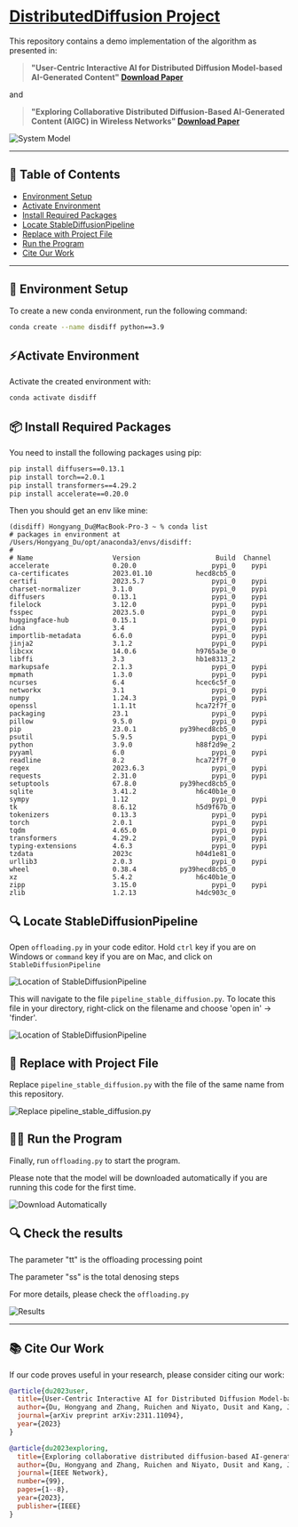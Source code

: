 # [DistributedDiffusion Project](https://hongyangdu.github.io/DistributedDiffusion/)

This repository contains a demo implementation of the algorithm as presented in:

> **"User-Centric Interactive AI for Distributed Diffusion Model-based AI-Generated Content" [Download Paper](journal_paper.pdf)**

and

> **"Exploring Collaborative Distributed Diffusion-Based AI-Generated Content (AIGC) in Wireless Networks" [Download Paper](mag_paper.pdf)**

![System Model](readme/img0.png)

---

## 📝 Table of Contents
- [Environment Setup](#-environment-setup)
- [Activate Environment](#-activate-environment)
- [Install Required Packages](#-install-required-packages)
- [Locate StableDiffusionPipeline](#-locate-stablediffusionpipeline)
- [Replace with Project File](#-replace-with-project-file)
- [Run the Program](#-run-the-program)
- [Cite Our Work](#-cite-our-work)

---

## 🔧 Environment Setup
To create a new conda environment, run the following command:

```bash
conda create --name disdiff python==3.9
```
## ⚡Activate Environment
Activate the created environment with:
```bash
conda activate disdiff
```

## 📦 Install Required Packages
You need to install the following packages using pip:
```bash
pip install diffusers==0.13.1
pip install torch==2.0.1
pip install transformers==4.29.2
pip install accelerate==0.20.0
```

Then you should get an env like mine:
```
(disdiff) Hongyang_Du@MacBook-Pro-3 ~ % conda list
# packages in environment at /Users/Hongyang_Du/opt/anaconda3/envs/disdiff:
#
# Name                    Version                   Build  Channel
accelerate                0.20.0                   pypi_0    pypi
ca-certificates           2023.01.10           hecd8cb5_0  
certifi                   2023.5.7                 pypi_0    pypi
charset-normalizer        3.1.0                    pypi_0    pypi
diffusers                 0.13.1                   pypi_0    pypi
filelock                  3.12.0                   pypi_0    pypi
fsspec                    2023.5.0                 pypi_0    pypi
huggingface-hub           0.15.1                   pypi_0    pypi
idna                      3.4                      pypi_0    pypi
importlib-metadata        6.6.0                    pypi_0    pypi
jinja2                    3.1.2                    pypi_0    pypi
libcxx                    14.0.6               h9765a3e_0  
libffi                    3.3                  hb1e8313_2  
markupsafe                2.1.3                    pypi_0    pypi
mpmath                    1.3.0                    pypi_0    pypi
ncurses                   6.4                  hcec6c5f_0  
networkx                  3.1                      pypi_0    pypi
numpy                     1.24.3                   pypi_0    pypi
openssl                   1.1.1t               hca72f7f_0  
packaging                 23.1                     pypi_0    pypi
pillow                    9.5.0                    pypi_0    pypi
pip                       23.0.1           py39hecd8cb5_0  
psutil                    5.9.5                    pypi_0    pypi
python                    3.9.0                h88f2d9e_2  
pyyaml                    6.0                      pypi_0    pypi
readline                  8.2                  hca72f7f_0  
regex                     2023.6.3                 pypi_0    pypi
requests                  2.31.0                   pypi_0    pypi
setuptools                67.8.0           py39hecd8cb5_0  
sqlite                    3.41.2               h6c40b1e_0  
sympy                     1.12                     pypi_0    pypi
tk                        8.6.12               h5d9f67b_0  
tokenizers                0.13.3                   pypi_0    pypi
torch                     2.0.1                    pypi_0    pypi
tqdm                      4.65.0                   pypi_0    pypi
transformers              4.29.2                   pypi_0    pypi
typing-extensions         4.6.3                    pypi_0    pypi
tzdata                    2023c                h04d1e81_0  
urllib3                   2.0.3                    pypi_0    pypi
wheel                     0.38.4           py39hecd8cb5_0  
xz                        5.4.2                h6c40b1e_0  
zipp                      3.15.0                   pypi_0    pypi
zlib                      1.2.13               h4dc903c_0
```

## 🔍 Locate StableDiffusionPipeline
Open `offloading.py` in your code editor. Hold `ctrl` key if you are on Windows or `command` key if you are on Mac, and click on `StableDiffusionPipeline`

![Location of StableDiffusionPipeline](readme/img1.png)

This will navigate to the file `pipeline_stable_diffusion.py`. To locate this file in your directory, right-click on the filename and choose 'open in' -> 'finder'.

![Location of StableDiffusionPipeline](readme/img2.png)

## 🔄 Replace with Project File
Replace `pipeline_stable_diffusion.py` with the file of the same name from this repository.

![Replace `pipeline_stable_diffusion.py`](readme/img3.png)

## 🏃‍♀️ Run the Program
Finally, run `offloading.py` to start the program.

Please note that the model will be downloaded automatically if you are running this code for the first time.
 
![Download Automatically](readme/img4.png)

## 🔍 Check the results

The parameter "tt" is the offloading processing point

The parameter "ss" is the total denosing steps

For more details, please check the `offloading.py`

![Results](readme/img5.png)
 
---

## 📚 Cite Our Work

If our code proves useful in your research, please consider citing our work:

```bibtex
@article{du2023user,
  title={User-Centric Interactive AI for Distributed Diffusion Model-based AI-Generated Content},
  author={Du, Hongyang and Zhang, Ruichen and Niyato, Dusit and Kang, Jiawen and Xiong, Zehui and Cui, Shuguang and Shen, Xuemin and Kim, Dong In},
  journal={arXiv preprint arXiv:2311.11094},
  year={2023}
}
```


```bibtex
@article{du2023exploring,
  title={Exploring collaborative distributed diffusion-based AI-generated content (AIGC) in wireless networks},
  author={Du, Hongyang and Zhang, Ruichen and Niyato, Dusit and Kang, Jiawen and Xiong, Zehui and Kim, Dong In and Shen, Xuemin Sherman and Poor, H Vincent},
  journal={IEEE Network},
  number={99},
  pages={1--8},
  year={2023},
  publisher={IEEE}
}
```
